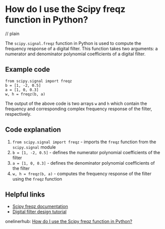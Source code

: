 # How do I use the Scipy freqz function in Python?
// plain

The `scipy.signal.freqz` function in Python is used to compute the frequency response of a digital filter. This function takes two arguments: a numerator and denominator polynomial coefficients of a digital filter.

## Example code

```
from scipy.signal import freqz
b = [1, -2, 0.5]
a = [1, 0, 0.3]
w, h = freqz(b, a)
```

The output of the above code is two arrays `w` and `h` which contain the frequency and corresponding complex frequency response of the filter, respectively.

## Code explanation


1. `from scipy.signal import freqz` - imports the `freqz` function from the `scipy.signal` module
2. `b = [1, -2, 0.5]` - defines the numerator polynomial coefficients of the filter
3. `a = [1, 0, 0.3]` - defines the denominator polynomial coefficients of the filter
4. `w, h = freqz(b, a)` - computes the frequency response of the filter using the `freqz` function

## Helpful links

- [Scipy freqz documentation](https://docs.scipy.org/doc/scipy/reference/generated/scipy.signal.freqz.html)
- [Digital filter design tutorial](https://www.dspguide.com/ch19/1.htm)

onelinerhub: [How do I use the Scipy freqz function in Python?](https://onelinerhub.com/python-scipy/how-do-i-use-the-scipy-freqz-function-in-python)
